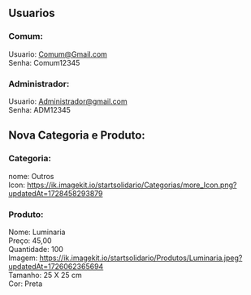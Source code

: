 ## Usuarios

### Comum:
Usuario: Comum@Gmail.com <br />
Senha: Comum12345

### Administrador:
Usuario: Administrador@gmail.com <br />
Senha: ADM12345


## Nova Categoria e Produto:

### Categoria:
nome: Outros <br />
Icon: https://ik.imagekit.io/startsolidario/Categorias/more_Icon.png?updatedAt=1728458293879

### Produto:
Nome: Luminaria <br />
Preço: 45,00 <br />
Quantidade: 100 <br />
Imagem: https://ik.imagekit.io/startsolidario/Produtos/Luminaria.jpeg?updatedAt=1726062365694 <br />
Tamanho: 25 X 25 cm <br />
Cor: Preta
